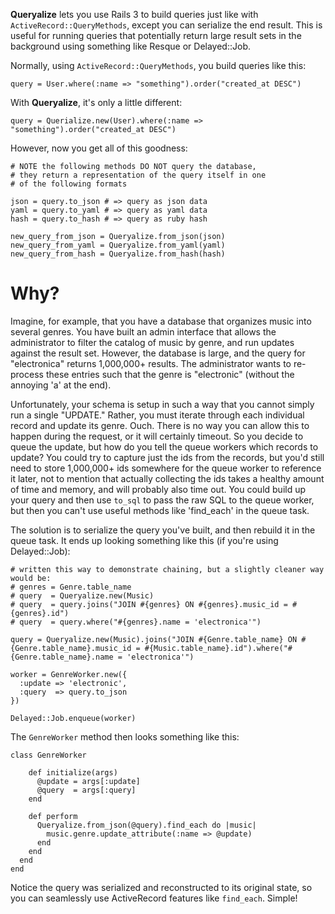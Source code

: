 **Queryalize** lets you use Rails 3 to build queries just like with `ActiveRecord::QueryMethods`,
except you can serialize the end result. This is useful for running queries that potentially
return large result sets in the background using something like Resque or Delayed::Job.

Normally, using `ActiveRecord::QueryMethods`, you build queries like this:

    query = User.where(:name => "something").order("created_at DESC")
    
With **Queryalize**, it's only a little different:

    query = Querialize.new(User).where(:name => "something").order("created_at DESC")

However, now you get all of this goodness:

    # NOTE the following methods DO NOT query the database,
    # they return a representation of the query itself in one 
    # of the following formats

    json = query.to_json # => query as json data
    yaml = query.to_yaml # => query as yaml data
    hash = query.to_hash # => query as ruby hash
    
    new_query_from_json = Queryalize.from_json(json)
    new_query_from_yaml = Queryalize.from_yaml(yaml)
    new_query_from_hash = Queryalize.from_hash(hash)

# Why?

Imagine, for example, that you have a database that organizes music into several genres. 
You have built an admin interface that allows the administrator to filter the catalog of 
music by genre, and run updates against the result set. However, the database is large, 
and the query for "electronica" returns 1,000,000+ results. The administrator wants to 
re-process these entries such that the genre is "electronic" (without the annoying 'a' 
at the end). 

Unfortunately, your schema is setup in such a way that you cannot simply run a single 
"UPDATE." Rather, you must iterate through each individual record and update its genre. 
Ouch. There is no way you can allow this to happen during the request, or it will certainly 
timeout. So you decide to queue the update, but how do you tell the queue workers which 
records to update? You could try to capture just the ids from the records, but you'd still 
need to store 1,000,000+ ids somewhere for the queue worker to reference it later, not to 
mention that actually collecting the ids takes a healthy amount of time and memory, and 
will probably also time out. You could build up your query and then use `to_sql` to pass 
the raw SQL to the queue worker, but then you can't use useful methods like 'find_each' in 
the queue task. 

The solution is to serialize the query you've built, and then rebuild it in the queue task. 
It ends up looking something like this (if you're using Delayed::Job):
    
    # written this way to demonstrate chaining, but a slightly cleaner way would be:
    # genres = Genre.table_name
    # query  = Queryalize.new(Music)
    # query  = query.joins("JOIN #{genres} ON #{genres}.music_id = #{genres}.id")
    # query  = query.where("#{genres}.name = 'electronica'")
    
    query = Queryalize.new(Music).joins("JOIN #{Genre.table_name} ON #{Genre.table_name}.music_id = #{Music.table_name}.id").where("#{Genre.table_name}.name = 'electronica'")
    
    worker = GenreWorker.new({
      :update => 'electronic',
      :query  => query.to_json
    })
    
    Delayed::Job.enqueue(worker)
    
The `GenreWorker` method then looks something like this:

    class GenreWorker
    
        def initialize(args)
          @update = args[:update]
          @query  = args[:query]
        end
        
        def perform
          Queryalize.from_json(@query).find_each do |music|
            music.genre.update_attribute(:name => @update)
          end
        end
      end
    end
    
Notice the query was serialized and reconstructed to its original state, so you
can seamlessly use ActiveRecord features like `find_each`. Simple!